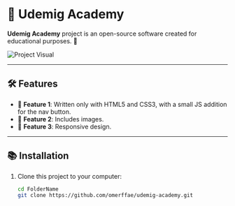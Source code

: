 # 📌 Udemig Academy

**Udemig Academy** project is an open-source software created for educational purposes. 🚀  

![Project Visual](udemig-academy-gif.gif)  

---

## 🛠️ Features

- 🔹 **Feature 1**: Written only with HTML5 and CSS3, with a small JS addition for the nav button.  
- 🔹 **Feature 2**: Includes images.  
- 🔹 **Feature 3**: Responsive design.  

---

## 📚 Installation

1. Clone this project to your computer:  
   ```bash
   cd FolderName
   git clone https://github.com/omerffae/udemig-academy.git
